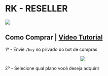 
# RK - RESELLER
[<img src='https://media.discordapp.net/attachments/957884398026518578/979138758060437504/XiolaEdits_Logo3_Ryxr3_V1.png?height=128&width=128'/>](https://discord.gg/7Csyq8e5Xj)

## Como Comprar | [Vídeo Tutorial](https://www.youtube.com/watch?v=LT79Vbz2aw0)

1º - Envie `/buy` no privado do bot de compras

<p align="center"><img src='https://cdn.discordapp.com/attachments/916289981650194432/1000899278526480474/unknown.png'/></p>

2º - Selecione qual plano você deseja adquirir

